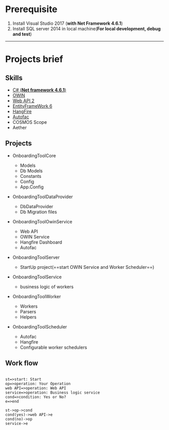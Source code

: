 # Prerequisite

1. Install Visual Studio 2017 (**with Net Framework 4.6.1**)
2. Install SQL server 2014 in local machine(**For local development, debug and test**)



***



# Projects brief

## Skills

* [C# (**Net framework 4.6.1**)](https://docs.microsoft.com/en-us/dotnet/csharp/index)
* [OWIN](https://docs.microsoft.com/en-us/aspnet/web-api/overview/hosting-aspnet-web-api/use-owin-to-self-host-web-api)
* [Web API 2](https://docs.microsoft.com/en-us/aspnet/web-api/overview/getting-started-with-aspnet-web-api/tutorial-your-first-web-api)
* [EntityFrameWork 6](https://docs.microsoft.com/en-us/aspnet/web-api/overview/data/using-web-api-with-entity-framework/)
* [HangFire](https://www.hangfire.io/)
* [Autofac](https://autofac.org/)
* COSMOS Scope
* Aether



##	Projects

* OnboardingToolCore

  * Models
  * Db Models
  * Constants
  * Config
  * App.Config
* OnboardingToolDataProvider

  * DbDataProvider
  * Db Migration files
* OnboardingToolOwinService

  * Web API
  * OWIN Service
  * Hangfire Dashboard
  * Autofac
* OnboardingToolServer

  * StartUp project(==start OWIN Service and Worker Scheduler==)
* OnboardingToolService

  * business logic of  workers
* OnboardingToolWorker

  * Workers
  * Parsers
  * Helpers
* OnboardingToolScheduler

  * Autofac
  * Hangfire 
  * Configurable worker schedulers



## Work flow

``` flow

st=>start: Start
op=>operation: Your Operation
web API=>operation: Web API
service=>operation: Business logic service
cond=>condition: Yes or No?
e=>end

st->op->cond
cond(yes)->web API->e
cond(no)->op
service->e
```





